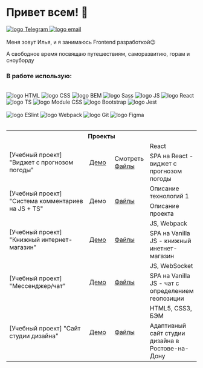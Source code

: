 # Привет всем! 👋

<a target="_blank" href="https://t.me/ilyatkcnk">
    <img src="https://img.shields.io/badge/Telegram-1f1f1f?style=flat-square&logo=Telegram&labelColor=1f1f1f" alt="logo Telegram"/>
</a>
<a target="_blank" href="mailto:detperson@gmail.com">
    <img src="https://img.shields.io/badge/Gmail-1f1f1f?style=flat-square&logo=Gmail&labelColor=1f1f1f" alt="logo email"/>
</a>
<br>
<br>
  Меня зовут Илья, и я занимаюсь Frontend разработкой😉<br>

  А свободное время посвящаю путешествиям, саморазвитию, горам и сноуборду<br>

<h3>В работе использую:</h3><br>
<div>
    <div>
        <img src='https://img.shields.io/badge/HTML5-code-FF9200?style=flat-square&logo=html5&labelColor=black' alt='logo HTML' />
        <img src='https://img.shields.io/badge/CSS3-code-FF9200?style=flat-square&logo=css3&labelColor=black' alt='logo CSS' />
        <img src='https://img.shields.io/badge/BEM-code-FF9200?style=flat-square&labelColor=black' alt='logo BEM' />
        <img src='https://img.shields.io/badge/SASS-code-FF9200?style=flat-square&logo=sass&labelColor=black' alt='logo Sass' />
        <img src='https://img.shields.io/badge/JavaScript-code-FF9200?style=flat-square&logo=javascript&labelColor=black' alt='logo JS' />
        <img src='https://img.shields.io/badge/React-code-FF9200?style=flat-square&logo=react&labelColor=black' alt='logo React' /><br>
        <img src='https://img.shields.io/badge/TypeScript-code-FF9200?style=flat-square&logo=typescript&labelColor=black' alt='logo TS' />
        <img src='https://img.shields.io/badge/Module CSS-code-FF9200?style=flat-square&logo=modulecss&labelColor=black' alt='logo Module CSS' />
        <img src='https://img.shields.io/badge/Bootstrap-code-FF9200?style=flat-square&logo=bootstrap&labelColor=black' alt='logo Bootstrap' />
        <img src='https://img.shields.io/badge/Jest-code-FF9200?style=flat-square&logo=jest&labelColor=black' alt='logo Jest' />
    </div><br>
    <div>
        <img src='https://img.shields.io/badge/ESlint-tool-1924B1?style=flat-square&logo=eslint&labelColor=black' alt='logo ESlint' />
        <img src='https://img.shields.io/badge/Webpack-tool-1924B1?style=flat-square&logo=webpack&labelColor=black' alt='logo Webpack' />
        <img src='https://img.shields.io/badge/Git-tool-1924B1?style=flat-square&logo=git&labelColor=black' alt='logo Git' />
        <img src='https://img.shields.io/badge/Figma-tool-1924B1?style=flat-square&logo=figma&labelColor=black' alt='logo Figma' />
    </div>
</div><br>
<table>
    <tr>
        <th colspan="4">
            Проекты
        </th>
    </tr>
    <tr>
        <td rowspan="2" width="425">
            [Учебный проект] "Виджет с прогнозом погоды"
        </td>
        <td rowspan="2" width="70">
            <a target="_blank" href="https://weather-app-3cdf0.web.app/">
                Демо
            </a>
        </td>
        <td rowspan="2" width="70">
            Смотреть <br>
            <a target="_blank" href="https://github.com/detperson/module28_homework_weather_app">
                Файлы
            </a>
        </td>
        <td width="fit-content">
            React
        </td>
    </tr>
    <tr>
        <td>
            SPA на React - виджет с прогнозом погоды
        </td>
    </tr>
    <tr>
        <td rowspan="2" width="425">
            [Учебный проект] "Система комментариев на JS + TS"
        </td>
        <td rowspan="2" width="70">
            Демо
        </td>
        <td rowspan="2" width="70">
            <a target="_blank" href="https://github.com/detperson/module20_homework-Comments-system">
                Файлы
            </a>
        </td>
        <td width="fit-content">
            Описание технологий 1
        </td>
    </tr>
    <tr>
        <td>
            Описание проекта
        </td>
    </tr>
    <tr>
        <td rowspan="2" width="425">
            [Учебный проект] "Книжный интернет-магазин"
        </td>
        <td rowspan="2" width="70">
            <a target="_blank" href="https://bookstore-77fb4.web.app/">
                Демо
            </a>
        </td>
        <td rowspan="2" width="70">
            <a target="_blank" href="https://github.com/detperson/module25_homework-bookshop">
                Файлы
            </a>
        </td>
        <td width="fit-content">
            JS, Webpack
        </td>
    </tr>
    <tr>
        <td>
            SPA на Vanilla JS - книжный инетнет-магазин
        </td>
    </tr>
    <tr>
        <td rowspan="2" width="425">
            [Учебный проект] "Мессенджер/чат"
        </td>
        <td rowspan="2" width="70">
            <a target="_blank"
                href="https://messenger-chat-5a674.web.app/">
                Демо
            </a>
        </td>
        <td rowspan="2" width="70">
            <a target="_blank"
                href="https://github.com/detperson/module15_homework/tree/main/15.5%20%D0%97%D0%B0%D0%B4%D0%B0%D0%BD%D0%B8%D0%B5%203.%20%D0%A7%D0%B0%D1%82">
                Файлы
            </a>
        </td>
        <td width="fit-content">
            JS, WebSocket
        </td>
    </tr>
    <tr>
        <td>
            SPA на Vanilla JS - чат с определением геопозиции
        </td>
    </tr>
    <tr>
        <td rowspan="2" width="425">
            [Учебный проект] "Сайт студии дизайна"
        </td>
        <td rowspan="2" width="70">
            <a target="_blank" href="https://detperson.github.io/hw-module9-design-studio/">
                Демо
            </a>
        </td>
        <td rowspan="2" width="70">
            <a target="_blank" href="https://github.com/detperson/hw-module9-design-studio/tree/master">
                Файлы
            </a>
        </td>
        <td width="fit-content">
            HTML5, CSS3, БЭМ
        </td>
    </tr>
    <tr>
        <td>
            Адаптивный сайт студии дизайна в Ростове-на-Дону
        </td>
    </tr>
</table>
<!--
**detperson/detperson** is a ✨ _special_ ✨ repository because its `README.md` (this file) appears on your GitHub profile.

Here are some ideas to get you started:

- 🔭 I’m currently working on ...
- 🌱 I’m currently learning ...
- 👯 I’m looking to collaborate on ...
- 🤔 I’m looking for help with ...
- 💬 Ask me about ...
- 📫 How to reach me: ...
- 😄 Pronouns: ...
- ⚡ Fun fact: ...
-->
